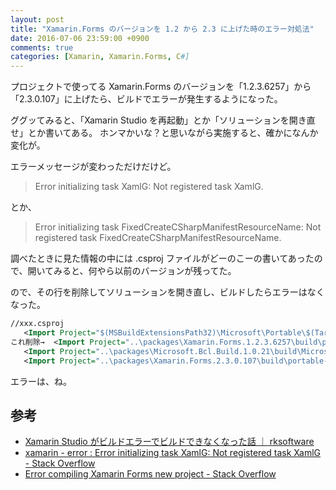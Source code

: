 ```yaml
---
layout: post
title: "Xamarin.Forms のバージョンを 1.2 から 2.3 に上げた時のエラー対処法"
date: 2016-07-06 23:59:00 +0900
comments: true
categories: [Xamarin, Xamarin.Forms, C#]
---
```

プロジェクトで使ってる Xamarin.Forms のバージョンを「1.2.3.6257」から「2.3.0.107」に上げたら、ビルドでエラーが発生するようになった。
<!--more-->

ググッてみると、「Xamarin Studio を再起動」とか「ソリューションを開き直せ」とか書いてある。
ホンマかいな？と思いながら実施すると、確かになんか変化が。

エラーメッセージが変わっただけだけど。

> Error initializing task XamlG: Not registered task XamlG.

とか、

> Error initializing task FixedCreateCSharpManifestResourceName: Not registered task FixedCreateCSharpManifestResourceName.

調べたときに見た情報の中には .csproj ファイルがどーのこーの書いてあったので、開いてみると、何やら以前のバージョンが残ってた。

ので、その行を削除してソリューションを開き直し、ビルドしたらエラーはなくなった。

```xml 
//xxx.csproj
   <Import Project="$(MSBuildExtensionsPath32)\Microsoft\Portable\$(TargetFrameworkVersion)\Microsoft.Portable.CSharp.targets" />
これ削除→  <Import Project="..\packages\Xamarin.Forms.1.2.3.6257\build\portable-win+net45+wp80+MonoAndroid10+MonoTouch10\Xamarin.Forms.targets" Condition="Exists('..\packages\Xamarin.Forms.1.2.3.6257\build\portable-win+net45+wp80+MonoAndroid10+MonoTouch10\Xamarin.Forms.targets')" />
   <Import Project="..\packages\Microsoft.Bcl.Build.1.0.21\build\Microsoft.Bcl.Build.targets" Condition="Exists('..\packages\Microsoft.Bcl.Build.1.0.21\build\Microsoft.Bcl.Build.targets')" />
   <Import Project="..\packages\Xamarin.Forms.2.3.0.107\build\portable-win+net45+wp80+win81+wpa81+MonoAndroid10+MonoTouch10+Xamarin.iOS10\Xamarin.Forms.targets" Condition="Exists('..\packages\Xamarin.Forms.2.3.0.107\build\portable-win+net45+wp80+win81+wpa81+MonoAndroid10+MonoTouch10+Xamarin.iOS10\Xamarin.Forms.targets')" />
```

エラーは、ね。

## 参考

* [Xamarin Studio がビルドエラーでビルドできなくなった話 ｜ rksoftware](https://rksoftware.wordpress.com/2016/04/24/001-16/)
* [xamarin - error : Error initializing task XamlG: Not registered task XamlG - Stack Overflow](http://stackoverflow.com/questions/27873185/error-error-initializing-task-xamlg-not-registered-task-xamlg)
* [Error compiling Xamarin Forms new project - Stack Overflow](http://stackoverflow.com/questions/34501301/error-compiling-xamarin-forms-new-project)
